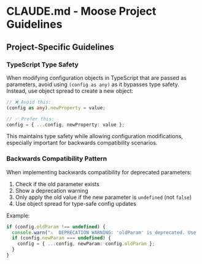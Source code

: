 # CLAUDE.md - Moose Project Guidelines

## Project-Specific Guidelines

### TypeScript Type Safety
When modifying configuration objects in TypeScript that are passed as parameters, avoid using `(config as any)` as it bypasses type safety. Instead, use object spread to create a new object:

```typescript
// ❌ Avoid this:
(config as any).newProperty = value;

// ✅ Prefer this:
config = { ...config, newProperty: value };
```

This maintains type safety while allowing configuration modifications, especially important for backwards compatibility scenarios.

### Backwards Compatibility Pattern
When implementing backwards compatibility for deprecated parameters:
1. Check if the old parameter exists
2. Show a deprecation warning
3. Only apply the old value if the new parameter is `undefined` (not `false`)
4. Use object spread for type-safe config updates

Example:
```typescript
if (config.oldParam !== undefined) {
  console.warn("⚠️  DEPRECATION WARNING: 'oldParam' is deprecated. Use 'newParam' instead.");
  if (config.newParam === undefined) {
    config = { ...config, newParam: config.oldParam };
  }
}
```